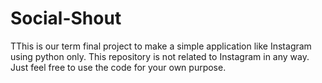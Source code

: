 # Social-Shout
 TThis is our term final project to make a simple application like Instagram using python only. This repository is not related to Instagram in any way. Just feel free to use the code for your own purpose.
